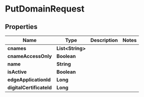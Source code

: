 

# PutDomainRequest


## Properties

| Name | Type | Description | Notes |
|------------ | ------------- | ------------- | -------------|
|**cnames** | **List&lt;String&gt;** |  |  |
|**cnameAccessOnly** | **Boolean** |  |  |
|**name** | **String** |  |  |
|**isActive** | **Boolean** |  |  |
|**edgeApplicationId** | **Long** |  |  |
|**digitalCertificateId** | **Long** |  |  |



